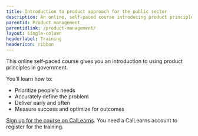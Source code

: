 ```yaml
---
title: Introduction to product approach for the public sector
description: An online, self-paced course introducing product principles for State of California staff
parentid: Product management
parentidlink: /product-management/
layout: single-column
headerlabel: Training
headericon: ribbon
---
```

<p class="text-lead">This online self-paced course gives you an introduction to using product principles in government.</p>

You’ll learn how to:

* Prioritize people's needs
* Accurately define the problem
* Deliver early and often
* Measure success and optimize for outcomes 

[Sign up for the course on CalLearns](https://calhr.geniussis.com/Registration1.aspx?AID=4823). You need a CalLearns account to register for the training.
